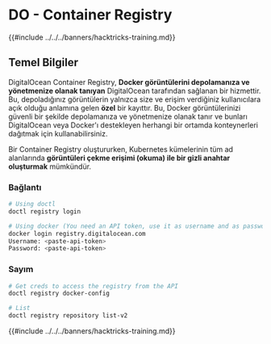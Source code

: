# DO - Container Registry

{{#include ../../../banners/hacktricks-training.md}}

## Temel Bilgiler

DigitalOcean Container Registry, **Docker görüntülerini depolamanıza ve yönetmenize olanak tanıyan** DigitalOcean tarafından sağlanan bir hizmettir. Bu, depoladığınız görüntülerin yalnızca size ve erişim verdiğiniz kullanıcılara açık olduğu anlamına gelen **özel** bir kayıttır. Bu, Docker görüntülerinizi güvenli bir şekilde depolamanıza ve yönetmenize olanak tanır ve bunları DigitalOcean veya Docker'ı destekleyen herhangi bir ortamda konteynerleri dağıtmak için kullanabilirsiniz.

Bir Container Registry oluştururken, Kubernetes kümelerinin tüm ad alanlarında **görüntüleri çekme erişimi (okuma) ile bir gizli anahtar oluşturmak** mümkündür.

### Bağlantı
```bash
# Using doctl
doctl registry login

# Using docker (You need an API token, use it as username and as password)
docker login registry.digitalocean.com
Username: <paste-api-token>
Password: <paste-api-token>
```
### Sayım
```bash
# Get creds to access the registry from the API
doctl registry docker-config

# List
doctl registry repository list-v2
```
{{#include ../../../banners/hacktricks-training.md}}
